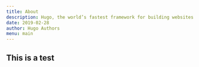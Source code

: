 ```yaml
---
title: About
description: Hugo, the world’s fastest framework for building websites
date: 2019-02-28
author: Hugo Authors
menu: main
---
```


## This is a test